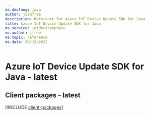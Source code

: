 ```yaml
---
ms.devlang: java
author: joshfree
description: Reference for Azure IoT Device Update SDK for Java
title: Azure IoT Device Update SDK for Java
ms.service: iotdeviceupdate
ms.author: jfree
ms.topic: reference
ms.data: 09/15/2022
---
```

# Azure IoT Device Update SDK for Java - latest

## Client packages - latest
[!INCLUDE [client-packages](iot-device-update-client-index.md)]

